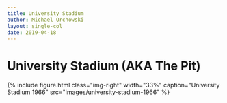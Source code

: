 ```yaml
---
title: University Stadium
author: Michael Orchowski
layout: single-col
date: 2019-04-18
---
```



# University Stadium (AKA The Pit)



{% include figure.html class="img-right" width="33%" caption="University Stadium 1966" src="images/university-stadium-1966" %}
